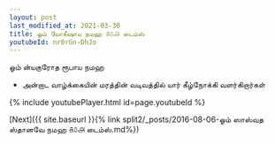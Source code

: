 ```yaml
---
layout: post
last_modified_at: 2021-03-30
title: ஓம் யோகீஷாய நமஹ ௧௦௮ டைம்ஸ்
youtubeId: nr0rGn-DhJo
---
```

 
 
 ஓம் ன்யகுரோத ரூபாய நமஹ  
 
 -  அன்றாட வாழ்க்கையின் மரத்தின் வடிவத்தில் யார் கீழ்நோக்கி வளர்கிறார்கள் 
 
  
 
  
 
 
 
 
 
 


{% include youtubePlayer.html id=page.youtubeId %}
 
[Next]({{ site.baseurl }}{% link  split2/_posts/2016-08-06-ஓம் ஸாஸ்வத ஸ்தானவே நமஹ ௧௦௮ டைம்ஸ்.md%})
 
